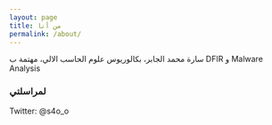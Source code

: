 ```yaml
---
layout: page
title: من أنا
permalink: /about/
---
```


سارة محمد الجابر، بكالوريوس علوم الحاسب الالي، مهتمة ب DFIR و Malware Analysis 
### لمراسلتي
Twitter: @s4o_o
